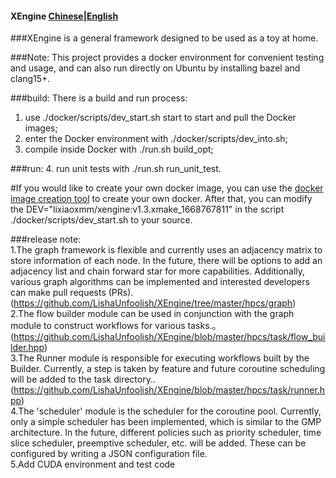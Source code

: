 #### XEngine [Chinese](https://github.com/LishaUnfoolish/XEngine/blob/master/README.md)|[English](https://github.com/LishaUnfoolish/XEngine/blob/master/README_en.md)
###XEngine is a general framework designed to be used as a toy at home.


###Note:
  This project provides a docker environment for convenient testing and usage, and can also run directly on Ubuntu by installing bazel and clang15+.

###build:
There is a build and run process:
1. use ./docker/scripts/dev_start.sh start to start and pull the Docker images;
2. enter the Docker environment with ./docker/scripts/dev_into.sh;
3. compile inside Docker with ./run.sh build_opt;

###run:
4. run unit tests with ./run.sh run_unit_test.

#If you would like to create your own docker image, you can use the [docker image creation tool](https://github.com/LishaUnfoolish/XEngine_docker_tools) to create your own docker. After that, you can modify the DEV="lixiaoxmm/xengine:v1.3.xmake_1668767811" in the script ./docker/scripts/dev_start.sh to your source.


###release note:<br>
1.The graph framework is flexible and currently uses an adjacency matrix to store information of each node. In the future, there will be options to add an adjacency list and chain forward star for more capabilities. Additionally, various graph algorithms can be implemented and interested developers can make pull requests (PRs).(https://github.com/LishaUnfoolish/XEngine/tree/master/hpcs/graph)<br>
2.The flow builder module can be used in conjunction with the graph module to construct workflows for various tasks.。(https://github.com/LishaUnfoolish/XEngine/blob/master/hpcs/task/flow_builder.hpp)<br>
3.The Runner module is responsible for executing workflows built by the Builder. Currently, a step is taken by feature and future coroutine scheduling will be added to the task directory..(https://github.com/LishaUnfoolish/XEngine/blob/master/hpcs/task/runner.hpp)<br>
4.The 'scheduler' module is the scheduler for the coroutine pool. Currently, only a simple scheduler has been implemented, which is similar to the GMP architecture. In the future, different policies such as priority scheduler, time slice scheduler, preemptive scheduler, etc. will be added. These can be configured by writing a JSON configuration file.<br>
5.Add CUDA environment and test code


